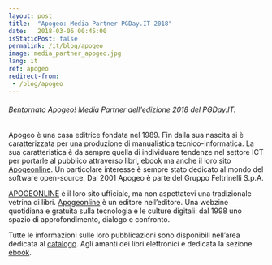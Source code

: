 ```yaml
---
layout: post
title:  "Apogeo: Media Partner PGDay.IT 2018"
date:   2018-03-06 00:45:00
isStaticPost: false
permalink: /it/blog/apogeo
image: media_partner_apogeo.jpg
lang: it
ref: apogeo
redirect-from:
 - /blog/apogeo
---
```


<h6>Bentornato Apogeo! Media Partner dell'edizione 2018 del PGDay.IT.</h6>

Apogeo è una casa editrice fondata nel 1989. Fin dalla sua nascita si è caratterizzata per una produzione di manualistica tecnico-informatica. La sua caratteristica è da sempre quella di individuare tendenze nel settore ICT per portarle al pubblico attraverso libri, ebook ma anche il loro sito [Apogeonline](http://www.apogeonline.com/). Un particolare interesse è sempre stato dedicato al mondo del software open-source. Dal 2001 Apogeo è parte del Gruppo Feltrinelli S.p.A.

[APOGEONLINE](http://www.apogeonline.com/)
è il loro sito ufficiale, ma non aspettatevi una tradizionale vetrina di libri. [Apogeonline](http://www.apogeonline.com/) è un editore nell’editore. Una webzine quotidiana e gratuita sulla tecnologia e le culture digitali: dal 1998 uno spazio di approfondimento, dialogo e confronto.

Tutte le informazioni sulle loro pubblicazioni sono disponibili nell’area dedicata al [catalogo](http://www.apogeonline.com/libri/catalogo). Agli amanti dei libri elettronici è dedicata la sezione [ebook](http://www.apogeonline.com/libri/Collana/Apogeoebook).
